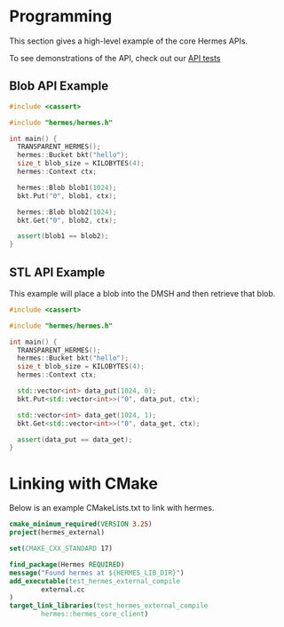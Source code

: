 # Programming

This section gives a high-level example of the core Hermes APIs.

To see demonstrations of the API, check out our [API tests](https://github.com/iowarp/content-transfer-engine/blob/main/test/unit/hermes/test_bucket.cc)

## Blob API Example
```cpp
#include <cassert>

#include "hermes/hermes.h"

int main() {
  TRANSPARENT_HERMES();
  hermes::Bucket bkt("hello");
  size_t blob_size = KILOBYTES(4);
  hermes::Context ctx;

  hermes::Blob blob1(1024);
  bkt.Put("0", blob1, ctx);

  hermes::Blob blob2(1024);
  bkt.Get("0", blob2, ctx);

  assert(blob1 == blob2);
}
```

## STL API Example

This example will place a blob into the DMSH and then retrieve that blob.

```cpp
#include <cassert>

#include "hermes/hermes.h"

int main() {
  TRANSPARENT_HERMES();
  hermes::Bucket bkt("hello");
  size_t blob_size = KILOBYTES(4);
  hermes::Context ctx;

  std::vector<int> data_put(1024, 0);
  bkt.Put<std::vector<int>>("0", data_put, ctx);

  std::vector<int> data_get(1024, 1);
  bkt.Get<std::vector<int>>("0", data_get, ctx);

  assert(data_put == data_get);
}
```

# Linking with CMake

Below is an example CMakeLists.txt to link with hermes.

```cmake
cmake_minimum_required(VERSION 3.25)
project(hermes_external)

set(CMAKE_CXX_STANDARD 17)

find_package(Hermes REQUIRED)
message("Found hermes at ${HERMES_LIB_DIR}")
add_executable(test_hermes_external_compile
        external.cc
)
target_link_libraries(test_hermes_external_compile
        hermes::hermes_core_client)
```